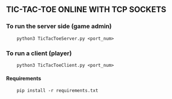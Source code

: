 ## TIC-TAC-TOE ONLINE WITH TCP SOCKETS 

### To run the server side (game admin)
```
    python3 TicTacToeServer.py <port_num>
```

### To run a client (player)
```
    python3 TicTacToeClient.py <port_num>
```

#### Requirements
```
    pip install -r requirements.txt
```
